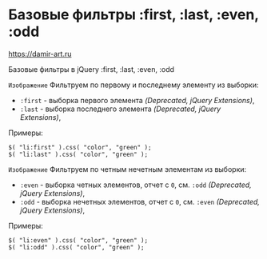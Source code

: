 # Базовые фильтры :first, :last, :even, :odd
https://damir-art.ru  

Базовые фильтры в jQuery :first, :last, :even, :odd

`Изображение`
Фильтруем по первому и последнему элементу из выборки:
- `:first` - выборка первого элемента *(Deprecated, jQuery Extensions)*,
- `:last` - выборка последнего элемента *(Deprecated, jQuery Extensions)*,

Примеры:

    $( "li:first" ).css( "color", "green" );
    $( "li:last" ).css( "color", "green" );

`Изображение`
Фильтруем по четным нечетным элементам из выборки:
- `:even` - выборка четных элементов, отчет с `0`, см. `:odd` *(Deprecated, jQuery Extensions)*,
- `:odd` - выборка нечетных элементов, отчет с `0`, см. `:even` *(Deprecated, jQuery Extensions)*,

Примеры:

    $( "li:even" ).css( "color", "green" );
    $( "li:odd" ).css( "color", "green" );

